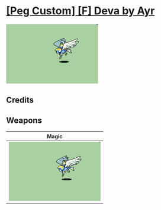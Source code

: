 # [\[Peg Custom\] \[F\] Deva by Ayr](./)
 

<img src="./6.%20Magic/Magic_000.png" alt="[Peg Custom] [F] Deva by Ayr standing" />

## Credits



## Weapons
 

|Magic |
|  :---: |
| <img alt="Magic animation" src="./6.%20Magic/Magic.gif" /> |
